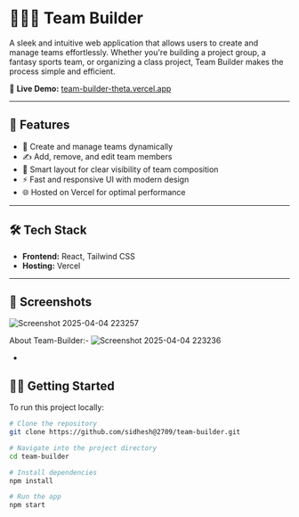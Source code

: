 # 🧑‍🤝‍🧑 Team Builder

A sleek and intuitive web application that allows users to create and manage teams effortlessly. Whether you're building a project group, a fantasy sports team, or organizing a class project, Team Builder makes the process simple and efficient.

🔗 **Live Demo:** [team-builder-theta.vercel.app](https://team-builder-theta.vercel.app/)

---

## 🚀 Features

- 👥 Create and manage teams dynamically
- ✍️ Add, remove, and edit team members
- 🧠 Smart layout for clear visibility of team composition
- ⚡ Fast and responsive UI with modern design
- 🌐 Hosted on Vercel for optimal performance

---

## 🛠️ Tech Stack

- **Frontend:** React, Tailwind CSS
- **Hosting:** Vercel

---

## 📸 Screenshots
![Screenshot 2025-04-04 223257](https://github.com/user-attachments/assets/e393587d-2c93-4a3f-89ba-2dc0d003dc30)

About Team-Builder:-
![Screenshot 2025-04-04 223236](https://github.com/user-attachments/assets/1d81f346-ec5e-4ca7-8403-cba5383e30b7)



-

## 🧑‍💻 Getting Started

To run this project locally:

```bash
# Clone the repository
git clone https://github.com/sidhesh@2709/team-builder.git

# Navigate into the project directory
cd team-builder

# Install dependencies
npm install

# Run the app
npm start
